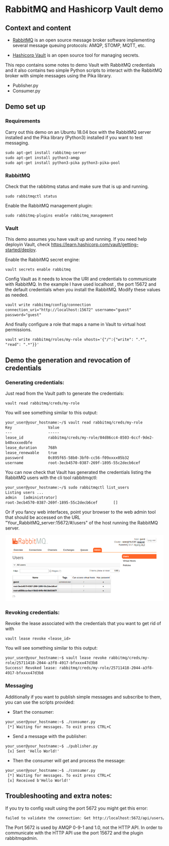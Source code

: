 # RabbitMQ and Hashicorp Vault demo
## Context and content

- [RabbitMQ](https://www.rabbitmq.com/) is an open source message broker software implementing several message queuing protocols: AMQP, STOMP, MQTT, etc.

- [Hashicorp Vault](https://www.vaultproject.io/) is an open source tool for managing secrets.

This repo contains some notes to demo Vault with RabbitMQ credentials and it also contains two simple Python scripts to interact with the RabbitMQ broker with simple messages using the Pika library.

- Publisher.py
- Consumer.py

## Demo set up

### Requirements

Carry out this demo on an Ubuntu 18.04 box with the RabbitMQ server installed and the Pika library (Python3) installed if you want to test messaging.

```
sudo apt-get install rabbitmq-server
sudo apt-get install python3-amqp 
sudo apt-get install python3-pika python3-pika-pool
```

### RabbitMQ

Check that the rabbitmq status and make sure that is up and running.

```
sudo rabbitmqctl status
```

Enable the RabbitMQ management plugin:

```
sudo rabbitmq-plugins enable rabbitmq_management
```

### Vault

This demo assumes you have vault up and running. If you need help deployin Vault, check https://learn.hashicorp.com/vault/getting-started/deploy.

Enable the RabbitMQ secret engine:

```
vault secrets enable rabbitmq
```

Config Vault as it needs to know the URI and credentials to communicate with RabbitMQ. In the example I have used localhost , the port 15672 and the default credentials when you install the RabbitMQ. Modify these values as needed.

```
vault write rabbitmq/config/connection connection_uri="http://localhost:15672" username="guest" password="guest"
```

And finally configure a role that maps a name in Vault to virtual host permissions.

```
vault write rabbitmq/roles/my-role vhosts='{"/":{"write": ".*", "read": ".*"}}'
```

## Demo the generation and revocation of credentials

### Generating credentials:

Just read from the Vault path to generate the credentials:

```
vault read rabbitmq/creds/my-role
```

You will see something similar to this output:

```
your_user@your_hostname:~/$ vault read rabbitmq/creds/my-role
Key                Value
---                -----
lease_id           rabbitmq/creds/my-role/84d86cc4-8503-6ccf-9de2-b40xxxxedbfe
lease_duration     768h
lease_renewable    true
password           0c895f65-58b0-3bf0-cc56-f09xxxx05b32
username           root-3ecb4570-0387-269f-1895-55c2decb6cef 
```

You can now check that Vault has generated the credentials listing the RabbitMQ users with the cli tool rabbitmqctl:

```
your_user@your_hostname:~/$ sudo rabbitmqctl list_users
Listing users ...
admin	[administrator]
root-3ecb4570-0387-269f-1895-55c2decb6cef       []
```
Or if you fancy web interfaces, point your browser to the web admin tool that should be accessed on the URL "Your_RabbitMQ_server:15672/#/users" of the host running the RabbitMQ server.

![alt text](img/RabbitMQ_List_Users.png)

### Revoking credentials:

Revoke the lease associated with the credentials that you want to get rid of with

```
vault lease revoke <lease_id>
```

You will see something similar to this output:

```
your_user@your_hostname:~$ vault lease revoke rabbitmq/creds/my-role/25711418-2044-a3f8-4917-bfxxxx47d3b8
Success! Revoked lease: rabbitmq/creds/my-role/25711418-2044-a3f8-4917-bfxxxx47d3b8
```


### Messaging

Additionally if you want to publish simple messages and subscribe to them, you can use the scripts provided:

- Start the consumer:

```
your_user@your_hostname:~$ ./consumer.py
 [*] Waiting for messages. To exit press CTRL+C
```

- Send a message with the publisher:

```
your_user@your_hostname:~$ ./publisher.py 
 [x] Sent 'Hello World!'
```

- Then the consumer will get and process the message:

```
your_user@your_hostname:~$ ./consumer.py 
 [*] Waiting for messages. To exit press CTRL+C
 [x] Received b'Hello World!'
```

## Troubleshooting and extra notes:

If you try to config vault using the port 5672 you might get this error:

```bash
failed to validate the connection: Get http://localhost:5672/api/users/: net/http: HTTP/1.x transport connection broken: malformed HTTP response "AMQP\x00\x00\t\x01"
```

The Port 5672 is used by AMQP 0-9-1 and 1.0, not the HTTP API. In order to communicate with the HTTP API use the port 15672 and the plugin rabbitmqadmin.
